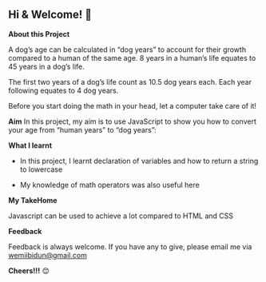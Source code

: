 ## Hi & Welcome! 👋


**About this Project**

A dog’s age can be calculated in “dog years” to account for their growth compared to a human of the same age. 8 years in a human’s life equates to 45 years in a dog’s life.

The first two years of a dog’s life count as 10.5 dog years each.
Each year following equates to 4 dog years.

Before you start doing the math in your head, let a computer take care of it!


**Aim**
In this project, my aim is to use JavaScript to show you how to convert your age from “human years” to “dog years”:


**What I learnt**

- In this project, I learnt declaration of variables and how to return a string to lowercase

- My knowledge of math operators was also useful here


**My TakeHome**

Javascript can be used to achieve a lot compared to HTML and CSS


**Feedback**

Feedback is always welcome. If you have any to give, please email me via wemiibidun@gmail.com


**Cheers!!!** 😊
